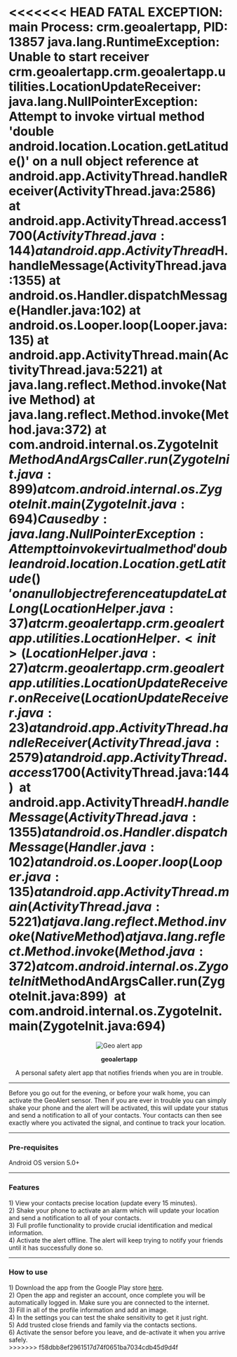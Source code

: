 <<<<<<< HEAD
FATAL EXCEPTION: main
                                                                 Process: crm.geoalertapp, PID: 13857
                                                                 java.lang.RuntimeException: Unable to start receiver crm.geoalertapp.crm.geoalertapp.utilities.LocationUpdateReceiver: java.lang.NullPointerException: Attempt to invoke virtual method 'double android.location.Location.getLatitude()' on a null object reference
                                                                     at android.app.ActivityThread.handleReceiver(ActivityThread.java:2586)
                                                                     at android.app.ActivityThread.access$1700(ActivityThread.java:144)
                                                                     at android.app.ActivityThread$H.handleMessage(ActivityThread.java:1355)
                                                                     at android.os.Handler.dispatchMessage(Handler.java:102)
                                                                     at android.os.Looper.loop(Looper.java:135)
                                                                     at android.app.ActivityThread.main(ActivityThread.java:5221)
                                                                     at java.lang.reflect.Method.invoke(Native Method)
                                                                     at java.lang.reflect.Method.invoke(Method.java:372)
                                                                     at com.android.internal.os.ZygoteInit$MethodAndArgsCaller.run(ZygoteInit.java:899)
                                                                     at com.android.internal.os.ZygoteInit.main(ZygoteInit.java:694)
                                                                  Caused by: java.lang.NullPointerException: Attempt to invoke virtual method 'double android.location.Location.getLatitude()' on a null object reference
                                                                     at updateLatLong(LocationHelper.java:37)
                                                                     at crm.geoalertapp.crm.geoalertapp.utilities.LocationHelper.<init>(LocationHelper.java:27)
                                                                     at crm.geoalertapp.crm.geoalertapp.utilities.LocationUpdateReceiver.onReceive(LocationUpdateReceiver.java:23)
                                                                     at android.app.ActivityThread.handleReceiver(ActivityThread.java:2579)
                                                                     at android.app.ActivityThread.access$1700(ActivityThread.java:144) 
                                                                     at android.app.ActivityThread$H.handleMessage(ActivityThread.java:1355) 
                                                                     at android.os.Handler.dispatchMessage(Handler.java:102) 
                                                                     at android.os.Looper.loop(Looper.java:135) 
                                                                     at android.app.ActivityThread.main(ActivityThread.java:5221) 
                                                                     at java.lang.reflect.Method.invoke(Native Method) 
                                                                     at java.lang.reflect.Method.invoke(Method.java:372) 
                                                                     at com.android.internal.os.ZygoteInit$MethodAndArgsCaller.run(ZygoteInit.java:899) 
                                                                     at com.android.internal.os.ZygoteInit.main(ZygoteInit.java:694) 
=======
<p align="center">
<img src="http://i.imgur.com/AFsAEJs.png" alt="Geo alert app">
</p>

<p align="center">
<strong>geoalertapp</strong>
</p>
<p align="center">
A personal safety alert app that notifies friends when you are in trouble.
</p>

<hr>
<p>
Before you go out for the evening, or before your walk home, you can activate the GeoAlert sensor. Then if you are ever in trouble you can simply shake your phone and the alert will be activated, this will update your status and send a notification to all of your contacts. Your contacts can then see exactly where you activated the signal, and continue to track your location.</p>
<hr>
<h3>Pre-requisites</h3>
Android OS version 5.0+
<hr>
<h3>Features</h3>
1) View your contacts precise location (update every 15 minutes).<br>
2) Shake your phone to activate an alarm which will update your location and send a notification to all of your contacts.<br>
3) Full profile functionality to provide crucial identification and medical information.<br>
4) Activate the alert offline. The alert will keep trying to notify your friends until it has successfully done so.<br>
<hr>
<h3>How to use</h3>
1) Download the app from the Google Play store <a href="https://play.google.com/store/apps/details?id=crm.geoalertapp&hl=en_GB">here</a>.<br>
2) Open the app and register an account, once complete you will be automatically logged in. Make sure you are connected to the internet.<br>
3) Fill in all of the profile information and add an image.<br>
4) In the settings you can test the shake sensitivity to get it just right.<br>
5) Add trusted close friends and family via the contacts sections.<br>
6) Activate the sensor before you leave, and de-activate it when you arrive safely.<br>
>>>>>>> f58dbb8ef2961517d74f0651ba7034cdb45d9d4f
